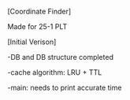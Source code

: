 [Coordinate Finder]

Made for 25-1 PLT

[Initial Verison]

-DB and DB structure completed

-cache algorithm: LRU + TTL

-main: needs to print accurate time
